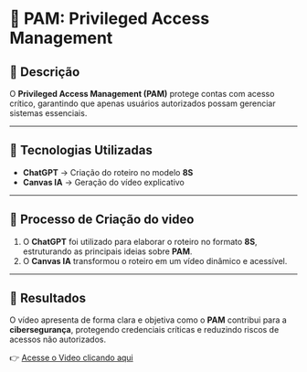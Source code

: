# 🔐 PAM: Privileged Access Management  

## 📒 Descrição  
O **Privileged Access Management (PAM)** protege contas com acesso crítico, garantindo que apenas usuários autorizados possam gerenciar sistemas essenciais.  

---

## 🤖 Tecnologias Utilizadas  
- **ChatGPT** → Criação do roteiro no modelo **8S**  
- **Canvas IA** → Geração do vídeo explicativo  

---

## 🧐 Processo de Criação do video
1. O **ChatGPT** foi utilizado para elaborar o roteiro no formato **8S**, estruturando as principais ideias sobre **PAM**.  
2. O **Canvas IA** transformou o roteiro em um vídeo dinâmico e acessível.  

---

## 🚀 Resultados  
O vídeo apresenta de forma clara e objetiva como o **PAM** contribui para a **cibersegurança**, protegendo credenciais críticas e reduzindo riscos de acessos não autorizados.  

👉 [Acesse o Video clicando aqui]([https://github.com/user-attachments/assets/f8889e82-0307-4ab9-953a-b5a78fc76f23](https://github.com/digitalinnovationone/lab-natty-or-not/issues/293#issue-3428250704)) 
